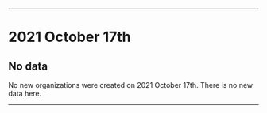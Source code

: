 
***

# 2021 October 17th

## No data

No new organizations were created on 2021 October 17th. There is no new data here.

***
